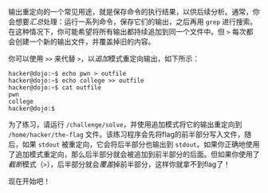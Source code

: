 输出重定向的一个常见用途，就是保存命令的执行结果，以供后续分析。通常，你会想要*汇总*处理：运行一系列命令，保存它们的输出，之后再用 `grep` 进行搜索。在这种情况下，你可能希望将所有输出都持续追加到同一个文件中。但 `>` 每次都会创建一个新的输出文件，并覆盖掉旧的内容。

你可以使用 `>>` 来代替 `>`，以*追加*模式重定向输出，如下所示：

```console
hacker@dojo:~$ echo pwn > outfile
hacker@dojo:~$ echo college >> outfile
hacker@dojo:~$ cat outfile
pwn
college
hacker@dojo:$
```

为了练习，请运行 `/challenge/solve`，并使用追加模式将它的输出重定向到 `/home/hacker/the-flag` 文件。该练习程序会先将flag的前半部分写入文件，随后，如果 `stdout` 被重定向，它会将后半部分也输出到 `stdout`。如果你正确地使用了追加模式重定向，那么后半部分就会被追加到前半部分的后面。但如果你使用了*截断*模式（`>`），后半部分就会*覆盖*掉前半部分，这样你就拿不到flag了！

现在开始吧！
